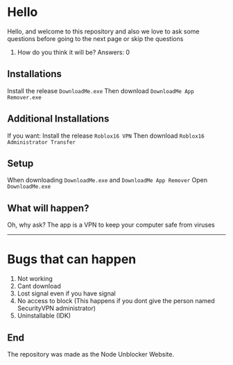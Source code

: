 # Hello
Hello, and welcome to this repository and also we love to ask some questions before going to the next page or skip the questions
1. How do you think it will be?
Answers: 0

## Installations
Install the release `DownloadMe.exe` Then download `DownloadMe App Remover.exe`
## Additional Installations
If you want: Install the release `Roblox16 VPN` Then download `Roblox16 Administrator Transfer`

## Setup
When downloading `DownloadMe.exe` and `DownloadMe App Remover` Open `DownloadMe.exe` 
## What will happen?
Oh, why ask? The app is a VPN to keep your computer safe from viruses

----------------------------------------------------------------------------------------------------------------------------------
# Bugs that can happen
1. Not working
2. Cant download
3. Lost signal even if you have signal
4. No access to block (This happens if you dont give the person named SecurityVPN administrator)
5. Uninstallable (IDK)

## End
The repository was made as the Node Unblocker Website.
